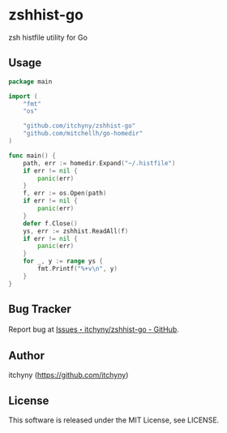 # zshhist-go
zsh histfile utility for Go

## Usage
```go
package main

import (
	"fmt"
	"os"

	"github.com/itchyny/zshhist-go"
	"github.com/mitchellh/go-homedir"
)

func main() {
	path, err := homedir.Expand("~/.histfile")
	if err != nil {
		panic(err)
	}
	f, err := os.Open(path)
	if err != nil {
		panic(err)
	}
	defer f.Close()
	ys, err := zshhist.ReadAll(f)
	if err != nil {
		panic(err)
	}
	for _, y := range ys {
		fmt.Printf("%+v\n", y)
	}
}
```

## Bug Tracker
Report bug at [Issues・itchyny/zshhist-go - GitHub](https://github.com/itchyny/zshhist-go/issues).

## Author
itchyny (https://github.com/itchyny)

## License
This software is released under the MIT License, see LICENSE.
